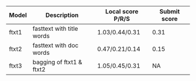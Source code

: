 

| Model | Description | Local score P/R/S | Submit score |
| ----- | ----------- | ----------- | ------------ |
| ftxt1 | fasttext with title words | 1.03/0.44/0.31 | 0.31 |
| ftxt2 | fasttext with doc words | 0.47/0.21/0.14 | 0.15 |
| ftxt3 | bagging of ftxt1 & ftxt2 | 1.05/0.45/0.31 | NA |

